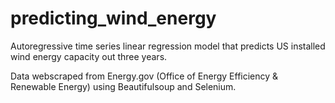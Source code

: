 # predicting_wind_energy

Autoregressive time series linear regression model that predicts US installed wind energy capacity out three years.

Data webscraped from Energy.gov (Office of Energy Efficiency & Renewable Energy) using Beautifulsoup and Selenium.
